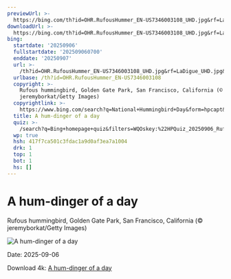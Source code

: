 ```yaml
---
previewUrl: >-
  https://bing.com/th?id=OHR.RufousHummer_EN-US7346003108_UHD.jpg&rf=LaDigue_UHD.jpg&pid=hp&w=1024&h=576&rs=1&c=4
downloadUrl: >-
  https://bing.com/th?id=OHR.RufousHummer_EN-US7346003108_UHD.jpg&rf=LaDigue_UHD.jpg&pid=hp&w=3840&h=2160&rs=1&c=4
bing:
  startdate: '20250906'
  fullstartdate: '202509060700'
  enddate: '20250907'
  url: >-
    /th?id=OHR.RufousHummer_EN-US7346003108_UHD.jpg&rf=LaDigue_UHD.jpg&pid=hp&w=3840&h=2160&rs=1&c=4
  urlbase: /th?id=OHR.RufousHummer_EN-US7346003108
  copyright: >-
    Rufous hummingbird, Golden Gate Park, San Francisco, California (©
    jeremyborkat/Getty Images)
  copyrightlink: >-
    https://www.bing.com/search?q=National+Hummingbird+Day&form=hpcapt&filters=HpDate%3a%2220250906_0700%22
  title: A hum-dinger of a day
  quiz: >-
    /search?q=Bing+homepage+quiz&filters=WQOskey:%22HPQuiz_20250906_RufousHummer%22&FORM=HPQUIZ
  wp: true
  hsh: 417f7ca501c3fdac1a9d0af3ea7a1004
  drk: 1
  top: 1
  bot: 1
  hs: []
---
```

# A hum-dinger of a day

Rufous hummingbird, Golden Gate Park, San Francisco, California (© jeremyborkat/Getty Images)

![A hum-dinger of a day](https://bing.com/th?id=OHR.RufousHummer_EN-US7346003108_UHD.jpg&rf=LaDigue_UHD.jpg&pid=hp&w=1024&h=576&rs=1&c=4)

Date: 2025-09-06

Download 4k: [A hum-dinger of a day](https://bing.com/th?id=OHR.RufousHummer_EN-US7346003108_UHD.jpg&rf=LaDigue_UHD.jpg&pid=hp&w=3840&h=2160&rs=1&c=4)
